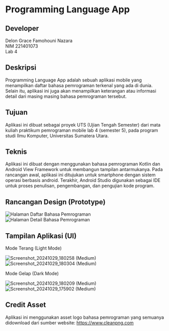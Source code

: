 # Programming Language App

## Developer

Delon Grace Famohouni Nazara  
NIM 221401073  
Lab 4

## Deskripsi

Programming Language App adalah sebuah aplikasi mobile yang menampilkan daftar bahasa pemrograman terkenal yang ada di dunia. Selain itu, aplikasi ini juga akan menampilkan keterangan atau informasi detail dari masing masing bahasa pemrograman tersebut.

## Tujuan

Aplikasi ini dibuat sebagai proyek UTS (Ujian Tengah Semester) dari mata kuliah praktikum pemrograman mobile lab 4 (semester 5), pada program studi Ilmu Komputer, Universitas Sumatera Utara.

## Teknis

Aplikasi ini dibuat dengan menggunakan bahasa pemrograman Kotlin dan Android View Framework untuk membangun tampilan antarmukanya. Pada rancangan awal, aplikasi ini ditujukan untuk smartphone dengan sistem operasi berbasis android. Terakhir, Android Studio digunakan sebagai IDE untuk proses penulisan, pengembangan, dan pengujian kode program.

## Rancangan Design (Prototype)
![Halaman Daftar Bahasa Pemrograman](https://github.com/user-attachments/assets/9a058d43-bec5-41f4-aa0c-4e6907f9e553) <t>
![Halaman Detail Bahasa Pemrograman](https://github.com/user-attachments/assets/66e1ac6a-f74b-4950-8f95-55b1433dac35)

## Tampilan Aplikasi (UI)

Mode Terang (Light Mode)
<br>

![Screenshot_20241029_180258 (Medium)](https://github.com/user-attachments/assets/e70f4e6a-8829-494d-9162-ca86d321cdfe)
![Screenshot_20241029_180304 (Medium)](https://github.com/user-attachments/assets/f86dc423-5f42-4741-9b73-1b58106fb3a6)

Mode Gelap (Dark Mode)
<br>

![Screenshot_20241029_180209 (Medium)](https://github.com/user-attachments/assets/c7fe3870-8ebc-4b79-913a-4294ac2d1b94)
![Screenshot_20241029_175902 (Medium)](https://github.com/user-attachments/assets/656b3efd-1716-4bc9-a0bd-6758af4a7050)

## Credit Asset
Aplikasi ini menggunakan asset logo bahasa pemrograman yang semuanya didownload dari sumber website: https://www.cleanpng.com
